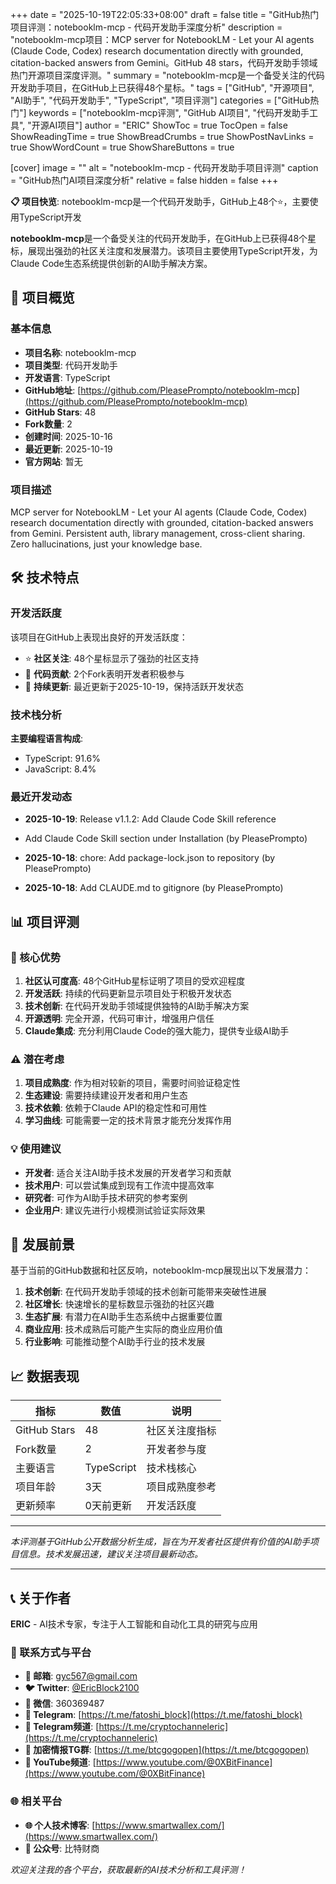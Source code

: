 +++
date = "2025-10-19T22:05:33+08:00"
draft = false
title = "GitHub热门项目评测：notebooklm-mcp - 代码开发助手深度分析"
description = "notebooklm-mcp项目：MCP server for NotebookLM - Let your AI agents (Claude Code, Codex) research documentation directly with grounded, citation-backed answers from Gemini。GitHub 48 stars，代码开发助手领域热门开源项目深度评测。"
summary = "notebooklm-mcp是一个备受关注的代码开发助手项目，在GitHub上已获得48个星标。"
tags = ["GitHub", "开源项目", "AI助手", "代码开发助手", "TypeScript", "项目评测"]
categories = ["GitHub热门"]
keywords = ["notebooklm-mcp评测", "GitHub AI项目", "代码开发助手工具", "开源AI项目"]
author = "ERIC"
ShowToc = true
TocOpen = false
ShowReadingTime = true
ShowBreadCrumbs = true
ShowPostNavLinks = true
ShowWordCount = true
ShowShareButtons = true

[cover]
image = ""
alt = "notebooklm-mcp - 代码开发助手项目评测"
caption = "GitHub热门AI项目深度分析"
relative = false
hidden = false
+++

**📋 项目快览**: notebooklm-mcp是一个代码开发助手，GitHub上48个⭐，主要使用TypeScript开发

**notebooklm-mcp**是一个备受关注的代码开发助手，在GitHub上已获得48个星标，展现出强劲的社区关注度和发展潜力。该项目主要使用TypeScript开发，为Claude Code生态系统提供创新的AI助手解决方案。

## 🎯 项目概览

### 基本信息
- **项目名称**: notebooklm-mcp
- **项目类型**: 代码开发助手
- **开发语言**: TypeScript
- **GitHub地址**: [https://github.com/PleasePrompto/notebooklm-mcp](https://github.com/PleasePrompto/notebooklm-mcp)
- **GitHub Stars**: 48
- **Fork数量**: 2
- **创建时间**: 2025-10-16
- **最近更新**: 2025-10-19
- **官方网站**: 暂无

### 项目描述
MCP server for NotebookLM - Let your AI agents (Claude Code, Codex) research documentation directly with grounded, citation-backed answers from Gemini. Persistent auth, library management, cross-client sharing. Zero hallucinations, just your knowledge base.

## 🛠️ 技术特点

### 开发活跃度
该项目在GitHub上表现出良好的开发活跃度：
- ⭐ **社区关注**: 48个星标显示了强劲的社区支持
- 🔄 **代码贡献**: 2个Fork表明开发者积极参与
- 📅 **持续更新**: 最近更新于2025-10-19，保持活跃开发状态

### 技术栈分析

**主要编程语言构成**:
- TypeScript: 91.6%
- JavaScript: 8.4%


### 最近开发动态
- **2025-10-19**: Release v1.1.2: Add Claude Code Skill reference

- Add Claude Code Skill section under Installation
 (by PleasePrompto)
- **2025-10-18**: chore: Add package-lock.json to repository (by PleasePrompto)
- **2025-10-18**: Add CLAUDE.md to gitignore (by PleasePrompto)


## 📊 项目评测

### 🎯 核心优势
1. **社区认可度高**: 48个GitHub星标证明了项目的受欢迎程度
2. **开发活跃**: 持续的代码更新显示项目处于积极开发状态
3. **技术创新**: 在代码开发助手领域提供独特的AI助手解决方案
4. **开源透明**: 完全开源，代码可审计，增强用户信任
5. **Claude集成**: 充分利用Claude Code的强大能力，提供专业级AI助手

### ⚠️ 潜在考虑
1. **项目成熟度**: 作为相对较新的项目，需要时间验证稳定性
2. **生态建设**: 需要持续建设开发者和用户生态
3. **技术依赖**: 依赖于Claude API的稳定性和可用性
4. **学习曲线**: 可能需要一定的技术背景才能充分发挥作用

### 💡 使用建议
- **开发者**: 适合关注AI助手技术发展的开发者学习和贡献
- **技术用户**: 可以尝试集成到现有工作流中提高效率
- **研究者**: 可作为AI助手技术研究的参考案例
- **企业用户**: 建议先进行小规模测试验证实际效果

## 🔮 发展前景

基于当前的GitHub数据和社区反响，notebooklm-mcp展现出以下发展潜力：

1. **技术创新**: 在代码开发助手领域的技术创新可能带来突破性进展
2. **社区增长**: 快速增长的星标数显示强劲的社区兴趣
3. **生态扩展**: 有潜力在AI助手生态系统中占据重要位置
4. **商业应用**: 技术成熟后可能产生实际的商业应用价值
5. **行业影响**: 可能推动整个AI助手行业的技术发展

## 📈 数据表现

| 指标 | 数值 | 说明 |
|------|------|------|
| GitHub Stars | 48 | 社区关注度指标 |
| Fork数量 | 2 | 开发者参与度 |
| 主要语言 | TypeScript | 技术栈核心 |
| 项目年龄 | 3天 | 项目成熟度参考 |
| 更新频率 | 0天前更新 | 开发活跃度 |

---

*本评测基于GitHub公开数据分析生成，旨在为开发者社区提供有价值的AI助手项目信息。技术发展迅速，建议关注项目最新动态。*

---

## 📞 关于作者

**ERIC** - AI技术专家，专注于人工智能和自动化工具的研究与应用

### 🔗 联系方式与平台

- **📧 邮箱**: [gyc567@gmail.com](mailto:gyc567@gmail.com)
- **🐦 Twitter**: [@EricBlock2100](https://twitter.com/EricBlock2100)
- **💬 微信**: 360369487
- **📱 Telegram**: [https://t.me/fatoshi_block](https://t.me/fatoshi_block)
- **📢 Telegram频道**: [https://t.me/cryptochanneleric](https://t.me/cryptochanneleric)
- **👥 加密情报TG群**: [https://t.me/btcgogopen](https://t.me/btcgogopen)
- **🎥 YouTube频道**: [https://www.youtube.com/@0XBitFinance](https://www.youtube.com/@0XBitFinance)

### 🌐 相关平台

- **🌐 个人技术博客**: [https://www.smartwallex.com/](https://www.smartwallex.com/)
- **📖 公众号**: 比特财商

*欢迎关注我的各个平台，获取最新的AI技术分析和工具评测！*
